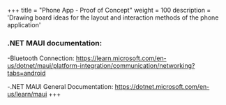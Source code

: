 +++
title = "Phone App - Proof of Concept"
weight = 100
description = 'Drawing board ideas for the layout and interaction methods of the phone application'

### .NET MAUI documentation:
-Bluetooth Connection: https://learn.microsoft.com/en-us/dotnet/maui/platform-integration/communication/networking?tabs=android

-.NET MAUI General Documentation: https://dotnet.microsoft.com/en-us/learn/maui
+++
